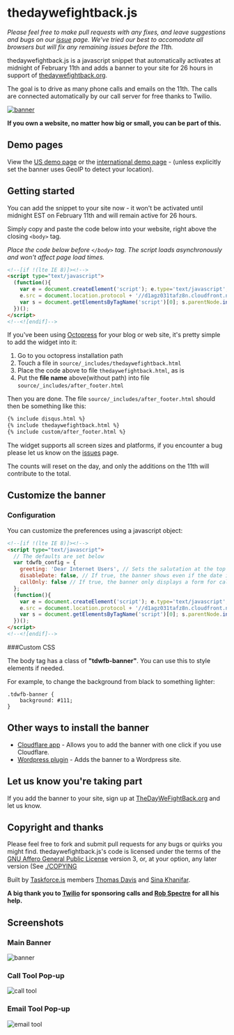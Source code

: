 # thedaywefightback.js

_Please feel free to make pull requests with any fixes, and leave suggestions and bugs on our [issue](http://github.com/tfrce/thedaywefightback.js/issues) page. We've tried our best to accomodate all browsers but  will fix any remaining issues before the 11th._

thedaywefightback.js is a javascript snippet that automatically activates at midnight of February 11th and adds a banner to your site for 26 hours in support of [thedaywefightback.org](https://thedaywefightback.org).

The goal is to drive as many phone calls and emails on the 11th. The calls are connected automatically by our call server for free thanks to Twilio.

<a href="http://tfrce.github.io/thedaywefightback.js/example/banner.html" target="_blank"><img src="screenshots/tdwfb-banner.png" alt="banner" /></a>

**If you own a website, no matter how big or small, you can be part of this.**

## Demo pages

View the [US demo page](http://tfrce.github.io/thedaywefightback.js/example/banner.html) or the [international demo page](http://tfrce.github.io/thedaywefightback.js/example/banner_international.html) - (unless explicitly set the banner uses GeoIP to detect your location).

## Getting started

You can add the snippet to your site now - it won't be activated until midnight EST on February 11th and will remain active for 26 hours.

Simply copy and paste the code below into your website, right above the closing `<body>` tag.

_Place the code below before `</body>` tag. The script loads asynchronously and won't affect page load times._

```html
<!--[if !(lte IE 8)]><!-->
<script type="text/javascript">
  (function(){
    var e = document.createElement('script'); e.type='text/javascript'; e.async = true;
    e.src = document.location.protocol + '//d1agz031tafz8n.cloudfront.net/thedaywefightback.js/widget.min.js';
    var s = document.getElementsByTagName('script')[0]; s.parentNode.insertBefore(e, s);
  })();
</script>
<!--<![endif]-->

```

If you've been using [Octopress](http://octopress.org/) for your blog or web site, it's pretty simple to add the widget into it:

1.	Go to you octopress installation path
2.	Touch a file in `source/_includes/thedaywefightback.html`
3.	Place the code above to file `thedaywefightback.html`, as is
4.	Put the **file name** above(without path) into file `source/_includes/after_footer.html`

Then you are done. The file `source/_includes/after_footer.html` should then be something like this:

```html
{% include disqus.html %}
{% include thedaywefightback.html %}
{% include custom/after_footer.html %}
```

The widget supports all screen sizes and platforms, if you encounter a bug please let us know on the [issues](http://github.com/tfrce/thedaywefightback.js/issues) page.

The counts will reset on the day, and only the additions on the 11th will contribute to the total.

## Customize the banner

### Configuration

You can customize the preferences using a javascript object:

```html
<!--[if !(lte IE 8)]><!-->
<script type="text/javascript"> 
  // The defaults are set below
  var tdwfb_config = {
    greeting: 'Dear Internet Users', // Sets the salutation at the top left
    disableDate: false, // If true, the banner shows even if the date is not yet 02/11/2014
    callOnly: false // If true, the banner only displays a form for calling congress
  };
  (function(){
    var e = document.createElement('script'); e.type='text/javascript'; e.async = true;
    e.src = document.location.protocol + '//d1agz031tafz8n.cloudfront.net/thedaywefightback.js/widget.min.js';
    var s = document.getElementsByTagName('script')[0]; s.parentNode.insertBefore(e, s);
  })();
</script>
<!--<![endif]-->
```

###Custom CSS

The body tag has a class of **"tdwfb-banner"**. You can use this to style elements if needed.

For example, to change the background from black to something lighter:

    .tdwfb-banner {
    	background: #111;
    }

## Other ways to install the banner

* [Cloudflare app](https://www.cloudflare.com/apps/the_day_we_fight_back) - Allows you to add the banner with one click if you use Cloudflare.
* [Wordpress plugin](https://github.com/modemlooper/thedaywefightback.wp) - Adds the banner to a Wordpress site.

## Let us know you're taking part

If you add the banner to your site, sign up at [TheDayWeFightBack.org](https://thedaywefightback.org) and let us know.

## Copyright and thanks

Please feel free to fork and submit pull requests for any bugs or quirks you might find. thedaywefightback.js's code is licensed under the terms of the [GNU Affero General Public License](https://gnu.org/licenses/agpl) version 3, or, at your option, any later version (See [./COPYING](./COPYING)

Built by [Taskforce.is](http://taskforce.is) members [Thomas Davis](https://twitter.com/neutralthoughts) and [Sina Khanifar](https://github.com/sinak/).

**A big thank you to [Twilio](https://www.twilio.com/) for sponsoring calls and [Rob Spectre](https://twitter.com/dN0t) for all his help.**


## Screenshots

### Main Banner
<img src="screenshots/tdwfb-banner.png" alt="banner" />

### Call Tool Pop-up
<img src="screenshots/call-tool.png" alt="call tool" />

### Email Tool Pop-up
<img src="screenshots/email-tool.png" alt="email tool" />
